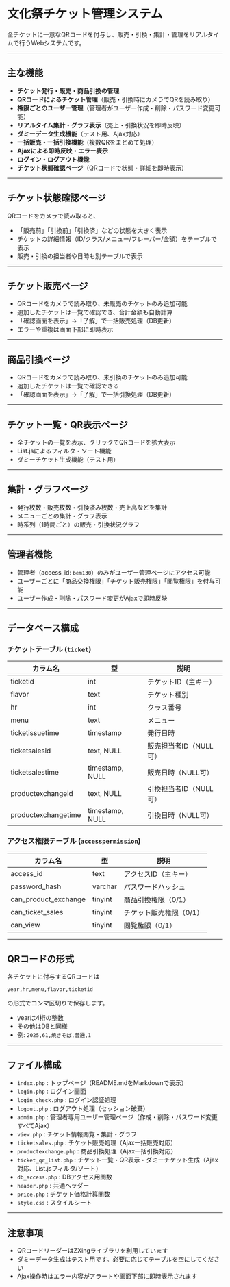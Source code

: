
# 文化祭チケット管理システム

全チケットに一意なQRコードを付与し、販売・引換・集計・管理をリアルタイムで行うWebシステムです。

---

## 主な機能

- **チケット発行・販売・商品引換の管理**
- **QRコードによるチケット管理**（販売・引換時にカメラでQRを読み取り）
- **権限ごとのユーザー管理**（管理者がユーザー作成・削除・パスワード変更可能）
- **リアルタイム集計・グラフ表示**（売上・引換状況を即時反映）
- **ダミーデータ生成機能**（テスト用、Ajax対応）
- **一括販売・一括引換機能**（複数QRをまとめて処理）
- **Ajaxによる即時反映・エラー表示**
- **ログイン・ログアウト機能**
- **チケット状態確認ページ**（QRコードで状態・詳細を即時表示）

---

## チケット状態確認ページ

QRコードをカメラで読み取ると、

- 「販売前」「引換前」「引換済」などの状態を大きく表示
- チケットの詳細情報（ID/クラス/メニュー/フレーバー/金額）をテーブルで表示
- 販売・引換の担当者や日時も別テーブルで表示

---

## チケット販売ページ

- QRコードをカメラで読み取り、未販売のチケットのみ追加可能
- 追加したチケットは一覧で確認でき、合計金額も自動計算
- 「確認画面を表示」→「了解」で一括販売処理（DB更新）
- エラーや重複は画面下部に即時表示

---

## 商品引換ページ

- QRコードをカメラで読み取り、未引換のチケットのみ追加可能
- 追加したチケットは一覧で確認できる
- 「確認画面を表示」→「了解」で一括引換処理（DB更新）

---

## チケット一覧・QR表示ページ

- 全チケットの一覧を表示、クリックでQRコードを拡大表示
- List.jsによるフィルタ・ソート機能
- ダミーチケット生成機能（テスト用）

---

## 集計・グラフページ

- 発行枚数・販売枚数・引換済み枚数・売上高などを集計
- メニューごとの集計・グラフ表示
- 時系列（1時間ごと）の販売・引換状況グラフ

---

## 管理者機能

- 管理者（access_id: `bem130`）のみがユーザー管理ページにアクセス可能
- ユーザーごとに「商品交換権限」「チケット販売権限」「閲覧権限」を付与可能
- ユーザー作成・削除・パスワード変更がAjaxで即時反映

---

## データベース構成

### チケットテーブル (`ticket`)
| カラム名             | 型              | 説明                       |
|---------------------|-----------------|----------------------------|
| ticketid            | int             | チケットID（主キー）       |
| flavor              | text            | チケット種別               |
| hr                  | int             | クラス番号                 |
| menu                | text            | メニュー                   |
| ticketissuetime     | timestamp       | 発行日時                   |
| ticketsalesid       | text, NULL      | 販売担当者ID（NULL可）      |
| ticketsalestime     | timestamp, NULL | 販売日時（NULL可）         |
| productexchangeid   | text, NULL      | 引換担当者ID（NULL可）      |
| productexchangetime | timestamp, NULL | 引換日時（NULL可）         |

### アクセス権限テーブル (`accesspermission`)
| カラム名              | 型      | 説明                       |
|----------------------|---------|----------------------------|
| access_id            | text    | アクセスID（主キー）        |
| password_hash        | varchar | パスワードハッシュ         |
| can_product_exchange | tinyint | 商品引換権限（0/1）        |
| can_ticket_sales     | tinyint | チケット販売権限（0/1）    |
| can_view             | tinyint | 閲覧権限（0/1）            |

---

## QRコードの形式

各チケットに付与するQRコードは

`year,hr,menu,flavor,ticketid`

の形式でコンマ区切りで保存します。

- yearは4桁の整数
- その他はDBと同様
- 例: `2025,61,焼きそば,普通,1`

---

## ファイル構成

- `index.php` : トップページ（README.mdをMarkdownで表示）
- `login.php` : ログイン画面
- `login_check.php` : ログイン認証処理
- `logout.php` : ログアウト処理（セッション破棄）
- `admin.php` : 管理者専用ユーザー管理ページ（作成・削除・パスワード変更すべてAjax）
- `view.php` : チケット情報閲覧・集計・グラフ
- `ticketsales.php` : チケット販売処理（Ajax一括販売対応）
- `productexchange.php` : 商品引換処理（Ajax一括引換対応）
- `ticket_qr_list.php` : チケット一覧・QR表示・ダミーチケット生成（Ajax対応、List.jsフィルタ/ソート）
- `db_access.php` : DBアクセス用関数
- `header.php` : 共通ヘッダー
- `price.php` : チケット価格計算関数
- `style.css` : スタイルシート

---

## 注意事項

- QRコードリーダーはZXingライブラリを利用しています
- ダミーデータ生成はテスト用です。必要に応じてテーブルを空にしてください
- Ajax操作時はエラー内容がアラートや画面下部に即時表示されます
